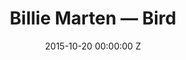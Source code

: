 ---
title: Billie Marten — Bird
date: 2015-10-20 00:00:00 Z
categories:
- promo
position: 2
is-front: false
image: "/uploads/billie-marten-bird.jpg"
vimeo: 143015938
director: Franklyn Banks
production-company: Gas + Electric
equipment: Arri Alexa Mini
layout: project
---